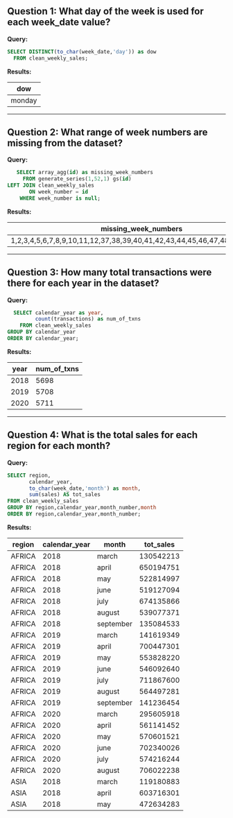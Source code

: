 **Question 1:**
What day of the week is used for each week_date value?
-----
**Query:**

```sql
SELECT DISTINCT(to_char(week_date,'day')) as dow
  FROM clean_weekly_sales;
```

**Results:**

| dow       |
| --------- |
| monday    |

---------------------------------------------------

**Question 2:**
What range of week numbers are missing from the dataset?
-----

**Query:**

```sql
   SELECT array_agg(id) as missing_week_numbers
     FROM generate_series(1,52,1) gs(id)
LEFT JOIN clean_weekly_sales
       ON week_number = id
    WHERE week_number is null;
```

**Results:**

| missing_week_numbers                                                       |
| -------------------------------------------------------------------------- |
| 1,2,3,4,5,6,7,8,9,10,11,12,37,38,39,40,41,42,43,44,45,46,47,48,49,50,51,52 |

---------------------------------------------------------------------------------

**Question 3:**
How many total transactions were there for each year in the dataset?
-----

**Query:**

```sql
  SELECT calendar_year as year,
         count(transactions) as num_of_txns
    FROM clean_weekly_sales
GROUP BY calendar_year
ORDER BY calendar_year;
```

**Results:**

| year | num_of_txns |
| ---- | ----------- |
| 2018 | 5698        |
| 2019 | 5708        |
| 2020 | 5711        |

---------------------------------------

**Question 4:**
What is the total sales for each region for each month?
-----

**Query:**

```sql
SELECT region,
       calendar_year,
	   to_char(week_date,'month') as month,
	   sum(sales) AS tot_sales
FROM clean_weekly_sales
GROUP BY region,calendar_year,month_number,month
ORDER BY region,calendar_year,month_number;
```

**Results:**

| region        | calendar_year | month     | tot_sales |
| ------------- | ------------- | --------- | --------- |
| AFRICA        | 2018          | march     | 130542213 |
| AFRICA        | 2018          | april     | 650194751 |
| AFRICA        | 2018          | may       | 522814997 |
| AFRICA        | 2018          | june      | 519127094 |
| AFRICA        | 2018          | july      | 674135866 |
| AFRICA        | 2018          | august    | 539077371 |
| AFRICA        | 2018          | september | 135084533 |
| AFRICA        | 2019          | march     | 141619349 |
| AFRICA        | 2019          | april     | 700447301 |
| AFRICA        | 2019          | may       | 553828220 |
| AFRICA        | 2019          | june      | 546092640 |
| AFRICA        | 2019          | july      | 711867600 |
| AFRICA        | 2019          | august    | 564497281 |
| AFRICA        | 2019          | september | 141236454 |
| AFRICA        | 2020          | march     | 295605918 |
| AFRICA        | 2020          | april     | 561141452 |
| AFRICA        | 2020          | may       | 570601521 |
| AFRICA        | 2020          | june      | 702340026 |
| AFRICA        | 2020          | july      | 574216244 |
| AFRICA        | 2020          | august    | 706022238 |
| ASIA          | 2018          | march     | 119180883 |
| ASIA          | 2018          | april     | 603716301 |
| ASIA          | 2018          | may       | 472634283 |
